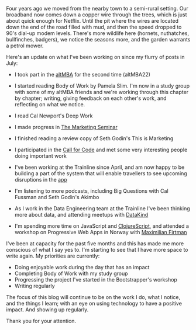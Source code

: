Four years ago we moved from the nearby town to a semi-rural setting. Our broadband now comes down a copper wire through the trees, which is just about quick enough for Netflix. Until the pit where the wires are located down the end of the road filled with mud, and then the speed dropped to 90's dial-up modem levels. There's more wildlife here (hornets, nuthatches, bullfinches, badgers), we notice the seasons more, and the garden warrants a petrol mower.

Here's an update on what I've been working on since my flurry of posts in July:

* I took part in the [altMBA](https://altmba.com/) for the second time (altMBA22)

* I started reading Body of Work by Pamela Slim. I'm now in a study group with some of my altMBA friends and we're working through this chapter by chapter; writing, giving feedback on each other's work, and reflecting on what we notice.

* I read Cal Newport's Deep Work

* I made progress in [The Marketing Seminar](https://themarketingseminar.com/) 

* I finished reading a review copy of Seth Godin's This is Marketing

* I participated in the [Call for Code](https://callforcode.org/challenge/) and met some very interesting people doing important work

* I've been working at the Trainline since April, and am now happy to be building a part of the system that will enable travellers to see upcoming disruptions in the [app](https://www.thetrainline.com/information/apps)

* I'm listening to more podcasts, including Big Questions with Cal Fussman and Seth Godin's Akimbo

* As I work in the Data Engineering team at the Trainline I've been thinking more about data, and attending meetups with [DataKind](https://www.datakind.org/chapters/datakind-uk)

* I'm spending more time on JavaScript and [ClojureScript](https://clojurescript.org/about/rationale), and attended a workshop on Progressive Web Apps in Norway with [Maximilian Firtman](https://www.lynda.com/Maximiliano-Firtman/282335-1.html)

I've been at capacity for the past five months and this has made me more conscious of what I say yes to. I'm starting to see that I have more space to write again. My priorities are currently:

- Doing enjoyable work during the day that has an impact
- Completing Body of Work with my study group
- Progressing the project I've started in the Bootstrapper's workshop
- Writing regularly

The focus of this blog will continue to be on the work I do, what I notice, and the things I learn; with an eye on using technology to have a positive impact. And showing up regularly.

Thank you for your attention.



 

